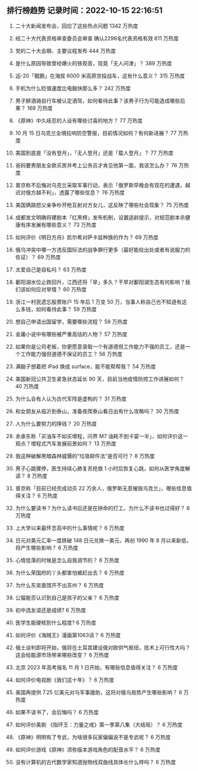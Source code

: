 
## 排行榜趋势 记录时间：2022-10-15 22:16:51
  
  1. 二十大新闻发布会，回应了这些热点问题 1342 万热度
    
  2. 经二十大代表资格审查委员会审查 确认2296名代表资格有效 611 万热度
    
  3. 党的二十大会期、主要议程发布 444 万热度
    
  4. 是什么原因导致曾经爆火的铁观音，现竟「无人问津」？ 389 万热度
    
  5. 运-20「鲲鹏」在海拔 6000 米高原空投战车，这有什么意义？ 315 万热度
    
  6. 手机为什么贬值速度比电脑快那么多？ 242 万热度
    
  7. 男子醉酒骑自行车被认定酒驾，如何看待此事？该男子行为可能造成哪些后果？ 169 万热度
    
  8. 《原神》中久岐忍的人设有哪些讨喜的地方？ 77 万热度
    
  9. 10 月 15 日乌克兰全境拉响防空警报，目前情况如何？有何新进展？ 77 万热度
    
  10. 美国到底是「没有登月」，「无人登月」还是「载人登月」？ 77 万热度
    
  11. 爸妈要男朋友全款买房并考上公务员才肯见他第一面，我该怎么办？ 76 万热度
    
  12. 普京称不后悔对乌克兰采取军事行动，表示「俄罗斯早晚会有现在的遭遇，越迟对俄方越不利」，透露了哪些信息？ 76 万热度
    
  13. 美国俩路怒父亲争吵开枪互射对方女儿，这反映了哪些社会现象？ 75 万热度
    
  14. 成都发文明确将建剧本「红黑榜」发布机制，设置适龄提示，对规范剧本杀健康有序发展有哪些意义？ 73 万热度
    
  15. 如何评价《明日方舟》凯尔希对萨卡兹种族的作为？ 69 万热度
    
  16. 俄乌冲突中哪一方违反国际法的战争罪行更多（最好能给出处或者有说服力的佐证）？ 69 万热度
    
  17. 太爱自己是自私吗？ 63 万热度
    
  18. 鄱阳湖水位止跌回升，江西还将「旱」多久？干旱对鄱阳湖生态有何影响？我们该如何应对旱情？ 60 万热度
    
  19. 浙江一村民遗忘股票账户 15 年后 1 万变 50 万，当事人称自己也不知道有这么多钱，如何看待此事？ 59 万热度
    
  20. 想自己申请出国留学，需要哪些流程？ 59 万热度
    
  21. 金庸小说中有哪些被严重高估的人物？ 57 万热度
    
  22. 如果你是公司老板，你更愿意录取一个有道德但工作能力不强的员工，还是一个工作能力强但道德不保证的员工？ 56 万热度
    
  23. 满脑子想着把 iPad 换成 surface，能不能帮帮我？ 54 万热度
    
  24. 美国新冠公共卫生紧急状态延长 90 天，目前当地疫情防控工作进展如何？ 40 万热度
    
  25. 为什么会有人认为古代军阵是虚构的？ 31 万热度
    
  26. 和女朋友从临沂到泰山，准备夜爬泰山看日出有什么攻略吗？ 30 万热度
    
  27. 人为什么要努力的挣钱？ 20 万热度
    
  28. 余承东称「买油车不如买增程，问界 M7 油耗不到卡宴一半」，如何评价这一观点？增程式汽车发展前景如何？ 13 万热度
    
  29. 我这种破解黑暗森林威慑的“垃圾邮件法”是否可行？ 8 万热度
    
  30. 男子心跳骤停，医生持续心肺复苏抢救 1 小时后恢复心跳，如何从医学角度解读？ 8 万热度
    
  31. 普京称「目前已经完成动员 22 万余人，俄罗斯无意摧毁乌克兰」，哪些信息值得关注？ 6 万热度
    
  32. 为什么要读书？为什么读书后还是在拼命的打工，为什么不读书也过得好？ 6 万热度
    
  33. 上大学以来最怀念高中的什么事情呢？ 6 万热度
    
  34. 日元对美元汇率一度跌破 148 日元兑换一美元，再创 1990 年 8 月以来新低，将产生哪些影响？ 6 万热度
    
  35. 心情低落的时候是怎么自我调节的？ 6 万热度
    
  36. 为什么荣国府的丫头都害怕被赶出去？ 6 万热度
    
  37. 为什么东吴面馆开不出苏州？ 6 万热度
    
  38. 公猫能否认识到自己是孩子的父亲？ 6 万热度
    
  39. 初中选友谊还是成绩? 6 万热度
    
  40. 医学生能硬核到什么程度? 6 万热度
    
  41. 如何评价《海贼王》漫画第1063话？ 6 万热度
    
  42. 俄土谈判即将开始，俄将在土耳其建设俄对欧供气枢纽，技术上可行性大吗？这会给能源市场带来哪些改变？ 6 万热度
    
  43. 北京 2023 年高考报名 11 月 1 日开始，有哪些信息值得关注？ 6 万热度
    
  44. 如何评价电视剧《我们这十年》？ 6 万热度
    
  45. 美国再提供 7.25 亿美元对乌军事援助，这将对俄乌局势产生哪些影响？ 6 万热度
    
  46. 如果不读书了，会后悔吗？ 6 万热度
    
  47. 如何评价美剧 《指环王：力量之戒》第一季第八集（大结局）？ 6 万热度
    
  48. 《原神》明明有了专武，为啥很多玩家偏偏说不是专武呢？ 6 万热度
    
  49. 如何评价游戏《原神》须弥版本游戏角色的配音水平？ 6 万热度
    
  50. 没有计算机的古代数学家知道抛物线双曲线具体长什么样吗？ 6 万热度
    